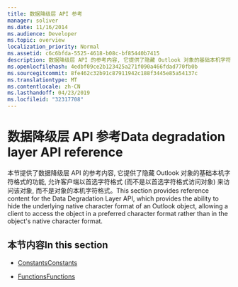 ```yaml
---
title: 数据降级层 API 参考
manager: soliver
ms.date: 11/16/2014
ms.audience: Developer
ms.topic: overview
localization_priority: Normal
ms.assetid: c6c6bfda-5525-4618-b08c-bf85440b7415
description: 数据降级层 API 的参考内容, 它提供了隐藏 Outlook 对象的基础本机字符格式的功能。
ms.openlocfilehash: 4edbf09ce2b123425a271f090a466fdad770fb0b
ms.sourcegitcommit: 8fe462c32b91c87911942c188f3445e85a54137c
ms.translationtype: MT
ms.contentlocale: zh-CN
ms.lasthandoff: 04/23/2019
ms.locfileid: "32317708"
---
```

# <a name="data-degradation-layer-api-reference"></a><span data-ttu-id="11ea9-103">数据降级层 API 参考</span><span class="sxs-lookup"><span data-stu-id="11ea9-103">Data degradation layer API reference</span></span>

<span data-ttu-id="11ea9-104">本节提供了数据降级层 API 的参考内容, 它提供了隐藏 Outlook 对象的基础本机字符格式的功能, 允许客户端以首选字符格式 (而不是以首选字符格式访问对象) 来访问该对象, 而不是对象的本机字符格式。</span><span class="sxs-lookup"><span data-stu-id="11ea9-104">This section provides reference content for the Data Degradation Layer API, which provides the ability to hide the underlying native character format of an Outlook object, allowing a client to access the object in a preferred character format rather than in the object's native character format.</span></span>
  
## <a name="in-this-section"></a><span data-ttu-id="11ea9-105">本节内容</span><span class="sxs-lookup"><span data-stu-id="11ea9-105">In this section</span></span>

- [<span data-ttu-id="11ea9-106">Constants</span><span class="sxs-lookup"><span data-stu-id="11ea9-106">Constants</span></span>](constants-data-degradation-layer-api.md)
    
- [<span data-ttu-id="11ea9-107">Functions</span><span class="sxs-lookup"><span data-stu-id="11ea9-107">Functions</span></span>](functions-data-degradation-layer-api.md)
    

